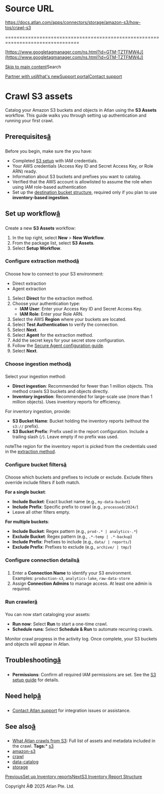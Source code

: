 # Source URL
https://docs.atlan.com/apps/connectors/storage/amazon-s3/how-tos/crawl-s3

================================================================================

<!--
canonical: https://docs.atlan.com/apps/connectors/storage/amazon-s3/how-tos/crawl-s3
link-alternate: https://docs.atlan.com/apps/connectors/storage/amazon-s3/how-tos/crawl-s3
meta-description: Configure and run the S3 crawler to catalog your Amazon S3 buckets and objects in Atlan.
meta-docsearch:docusaurus_tag: docs-default-current
meta-docsearch:language: en
meta-docsearch:version: current
meta-docusaurus_locale: en
meta-docusaurus_tag: docs-default-current
meta-docusaurus_version: current
meta-generator: Docusaurus v3.8.1
meta-og-description: Configure and run the S3 crawler to catalog your Amazon S3 buckets and objects in Atlan.
meta-og-locale: en
meta-og-title: Crawl S3 assets | Atlan Documentation
meta-og-url: https://docs.atlan.com/apps/connectors/storage/amazon-s3/how-tos/crawl-s3
meta-twitter:card: summary_large_image
meta-viewport: width=device-width,initial-scale=1
title: Crawl S3 assets | Atlan Documentation
-->

[https://www.googletagmanager.com/ns.html?id=GTM-TZTFMW4J](https://www.googletagmanager.com/ns.html?id=GTM-TZTFMW4J)

[Skip to main content](#__docusaurus_skipToContent_fallback)Search

[Partner with us](https://docs.google.com/forms/d/e/1FAIpQLScuAIhCm2GS7YFstrOjawbP8J7PUmOynQo7wI2yGCcCyEcVSw/viewform)[What's new](https://shipped.atlan.com/)[Support portal](https://atlan.zendesk.com/auth/v2/login/signin?return_to=https%3A%2F%2Fatlan.zendesk.com%2Fhc%2Fen-us&theme=hc&locale=en-us&brand_id=1900000425113&auth_origin=1900000425113%2Cfalse%2Ctrue)[Contact support](/support/submit-request)

Crawl S3 assets
===============

Catalog your Amazon S3 buckets and objects in Atlan using the **S3 Assets** workflow. This guide walks you through setting up authentication and running your first crawl.

Prerequisites[â](#prerequisites "Direct link to Prerequisites")
-----------------------------------------------------------------

Before you begin, make sure the you have:

* Completed [S3 setup](/apps/connectors/storage/amazon-s3/how-tos/set-up-s3) with IAM credentials.
* Your AWS credentials (Access Key ID and Secret Access Key, or Role ARN) ready.
* Information about S3 buckets and prefixes you want to catalog.
* Verified that the AWS account is allowlisted to assume the role when using IAM role\-based authentication
* Set up the [destination bucket structure](/apps/connectors/storage/amazon-s3/references/inventory-report-structure), required only if you plan to use **inventory\-based ingestion**.

Set up workflow[â](#set-up-workflow "Direct link to Set up workflow")
-----------------------------------------------------------------------

Create a new **S3 Assets** workflow:

1. In the top right, select **New** \> **New Workflow**.
2. From the package list, select **S3 Assets**.
3. Select **Setup Workflow**.

### Configure extraction method[â](#configure-extraction-method "Direct link to Configure extraction method")

Choose how to connect to your S3 environment:

* Direct extraction
* Agent extraction

1. Select **Direct** for the extraction method.
2. Choose your authentication type:
    * **IAM User**: Enter your Access Key ID and Secret Access Key.
    * **IAM Role**: Enter your Role ARN.
3. Select the AWS **Region** where your buckets are located.
4. Select **Test Authentication** to verify the connection.
5. Select **Next**.
1. Select **Agent** for the extraction method.
2. Add the secret keys for your secret store configuration.
3. Follow the [Secure Agent configuration guide](/secure-agent/how-tos/configure-secure-agent-for-workflow-execution).
4. Select **Next**.

### Choose ingestion method[â](#choose-ingestion-method "Direct link to Choose ingestion method")

Select your ingestion method:

* **Direct ingestion**: Recommended for fewer than 1 million objects. This method crawls S3 buckets and objects directly.
* **Inventory ingestion**: Recommended for large\-scale use (more than 1 million objects). Uses inventory reports for efficiency.

For inventory ingestion, provide:

* **S3 Bucket Name**: Bucket holding the inventory reports (without the `s3://` prefix).
* **S3 Bucket Prefix**: Prefix used in the report configuration. Include a trailing slash (`/`). Leave empty if no prefix was used.

noteThe region for the inventory report is picked from the credentials used in the [extraction method](#configure-extraction-method).

### Configure bucket filters[â](#configure-bucket-filters "Direct link to Configure bucket filters")

Choose which buckets and prefixes to include or exclude. Exclude filters override include filters if both match.

**For a single bucket**:

* **Include Bucket**: Exact bucket name (e.g., `my-data-bucket`)
* **Include Prefix**: Specific prefix to crawl (e.g., `processed/2024/`)
* Leave all other filters empty.

**For multiple buckets**:

* **Include Bucket**: Regex pattern (e.g., `prod-.* | analytics-.*`)
* **Exclude Bucket**: Regex pattern (e.g., `.*-temp | .*-backup`)
* **Include Prefix**: Prefixes to include (e.g., `data/ | reports/`)
* **Exclude Prefix**: Prefixes to exclude (e.g., `archive/ | tmp/`)

### Configure connection details[â](#configure-connection-details "Direct link to Configure connection details")

1. Enter a **Connection Name** to identify your S3 environment.  
Examples: `production-s3`, `analytics-lake`, `raw-data-store`
2. Assign **Connection Admins** to manage access. At least one admin is required.

### Run crawler[â](#run-crawler "Direct link to Run crawler")

You can now start cataloging your assets:

* **Run now**: Select **Run** to start a one\-time crawl.
* **Schedule runs**: Select **Schedule \& Run** to automate recurring crawls.

Monitor crawl progress in the activity log. Once complete, your S3 buckets and objects will appear in Atlan.

Troubleshooting[â](#troubleshooting "Direct link to Troubleshooting")
-----------------------------------------------------------------------

* **Permissions**: Confirm all required IAM permissions are set. See the [S3 setup guide](/apps/connectors/storage/amazon-s3/how-tos/set-up-s3) for details.

Need help[â](#need-help "Direct link to Need help")
-----------------------------------------------------

* [Contact Atlan support](/support/submit-request) for integration issues or assistance.

See also[â](#see-also "Direct link to See also")
--------------------------------------------------

* [What Atlan crawls from S3](/apps/connectors/storage/amazon-s3/references/what-does-atlan-crawl-from-s3): Full list of assets and metadata included in the crawl.
**Tags:*** [s3](/tags/s-3)
* [amazon\-s3](/tags/amazon-s-3)
* [crawl](/tags/crawl)
* [data\-catalog](/tags/data-catalog)
* [storage](/tags/storage)

[PreviousSet up Inventory reports](/apps/connectors/storage/amazon-s3/how-tos/set-up-inventory-reports-for-s3)[NextS3 Inventory Report Structure](/apps/connectors/storage/amazon-s3/references/inventory-report-structure)

Copyright Â© 2025 Atlan Pte. Ltd.

